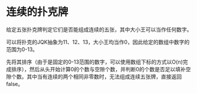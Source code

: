 # 连续的扑克牌

给定五张扑克牌判定它们是否能组成连续的五张，其中大小王可以当作任何数字。

可以将扑克的JQK抽象为11、12、13，大小王均当作0，因此给定的数组中数字的范围为0-13。

先将其排序（由于是固定的0-13范围的数字，可以使用数组下标的方式以O(n)完成排序），然后从头开始计算0的个数与空隙个数，并判断0的个数是否足以填补空隙个数。其中当有连续的两个相同非零数时，无法组成连续五张牌，直接返回false。